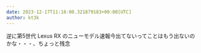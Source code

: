 ```yaml
---
date: 2023-12-17T11:18:00.321879183+00:00[UTC]
author: kt3k
---
```

逆に第5世代 Lexus RX のニューモデル速報今出てないってことはもう出ないのかな・・・、ちょっと残念
